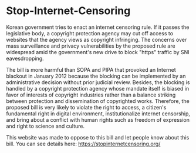 # Stop-Internet-Censoring

Korean government tries to enact an internet censoring rule. If it passes the legislative body, a copyright protection agency may cut off access to websites that the agency views as copyright infringing. The concerns over mass surveillance and privacy vulnerabilities by the proposed rule are widespread amid the government's new drive to block "https" traffic by SNI eavesdropping.

The bill is more harmful than SOPA and PIPA that provoked an Internet blackout in January 2012 because the blocking can be implemented by an administrative decision without prior judicial review. Besides, the blocking is handled by a copyright protection agency whose mandate itself is biased in favor of interests of copyright industries rather than a balance striking between protection and dissemination of copyrighted works. Therefore, the proposed bill is very likely to violate the right to access, a citizen's fundamental right in digital environment, institutionalize internet censorship, and bring about a conflict with human rights such as freedom of expression and right to science and culture. 

This website was made to oppose to this bill and let people know about this bill. 
You can see details here: https://stopinternetcensoring.org/
